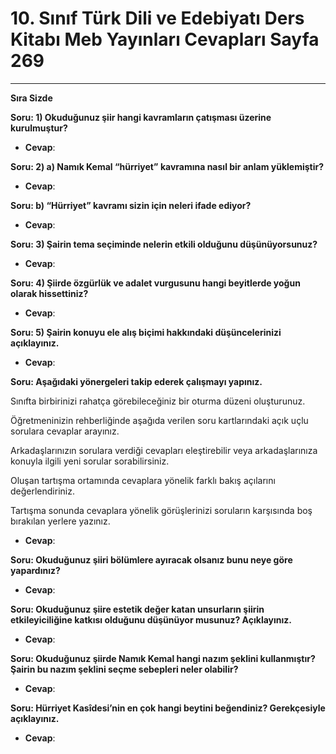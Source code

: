 # 10. Sınıf Türk Dili ve Edebiyatı Ders Kitabı Meb Yayınları Cevapları Sayfa 269

---

**Sıra Sizde**

**Soru: 1) Okuduğunuz şiir hangi kavramların çatışması üzerine kurulmuştur?**

-   **Cevap**:

**Soru: 2) a) Namık Kemal “hürriyet” kavramına nasıl bir anlam yüklemiştir?**

-   **Cevap**:

**Soru: b) “Hürriyet” kavramı sizin için neleri ifade ediyor?**

-   **Cevap**:

**Soru: 3) Şairin tema seçiminde nelerin etkili olduğunu düşünüyorsunuz?**

-   **Cevap**:

**Soru: 4) Şiirde özgürlük ve adalet vurgusunu hangi beyitlerde yoğun olarak hissettiniz?**

-   **Cevap**:

**Soru: 5) Şairin konuyu ele alış biçimi hakkındaki düşüncelerinizi açıklayınız.**

-   **Cevap**:

**Soru: Aşağıdaki yönergeleri takip ederek çalışmayı yapınız.**

Sınıfta birbirinizi rahatça görebileceğiniz bir oturma düzeni oluşturunuz.

 Öğretmeninizin rehberliğinde aşağıda verilen soru kartlarındaki açık uçlu sorulara cevaplar arayınız.

 Arkadaşlarınızın sorulara verdiği cevapları eleştirebilir veya arkadaşlarınıza konuyla ilgili yeni sorular sorabilirsiniz.

 Oluşan tartışma ortamında cevaplara yönelik farklı bakış açılarını değerlendiriniz.

 Tartışma sonunda cevaplara yönelik görüşlerinizi soruların karşısında boş bırakılan yerlere yazınız.

-   **Cevap**:

**Soru: Okuduğunuz şiiri bölümlere ayıracak olsanız bunu neye göre yapardınız?**

-   **Cevap**:

**Soru: Okuduğunuz şiire estetik değer katan unsurların şiirin etkileyiciliğine katkısı olduğunu düşünüyor musunuz? Açıklayınız.**

-   **Cevap**:

**Soru: Okuduğunuz şiirde Namık Kemal hangi nazım şeklini kullanmıştır? Şairin bu nazım şeklini seçme sebepleri neler olabilir?**

-   **Cevap**:

**Soru: Hürriyet Kasîdesi’nin en çok hangi beytini beğendiniz? Gerekçesiyle açıklayınız.**

-   **Cevap**: